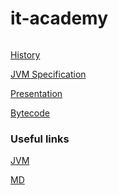 # it-academy

```

```
[History](history.md)


[JVM Specification](https://docs.oracle.com/javase/specs/jvms/se7/html/)


[Presentation](class_one.pptx)


[Bytecode](bytecode_explanation.md)


### Useful links

[JVM](https://www.youtube.com/watch?v=QHKJ9VJHIuY&list=PLmGousISGqx-nXYtNlBM4OptHdCoISEv_&index=11&t=6315s)

[MD](https://gist.github.com/Jekins/2bf2d0638163f1294637)

